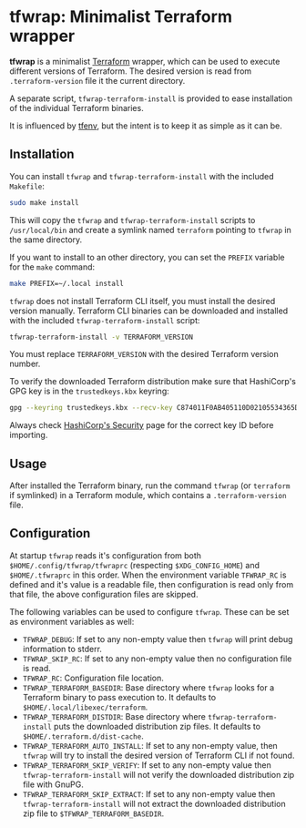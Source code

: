 # tfwrap: Minimalist Terraform wrapper

**tfwrap** is a minimalist [Terraform][] wrapper, which can be used to execute
different versions of Terraform.  The desired version is read from
`.terraform-version` file it the current directory.

A separate script, `tfwrap-terraform-install` is provided to ease installation
of the individual Terraform binaries.

It is influenced by [tfenv][], but the intent is to keep it as simple as it can
be.

## Installation

You can install `tfwrap` and `tfwrap-terraform-install` with the included
`Makefile`:

```sh
sudo make install
```

This will copy the `tfwrap` and `tfwrap-terraform-install` scripts to
`/usr/local/bin` and create a symlink named `terraform` pointing to `tfwrap` in
the same directory.

If you want to install to an other directory, you can set the `PREFIX` variable
for the `make` command:

```sh
make PREFIX=~/.local install
```

`tfwrap` does not install Terraform CLI itself, you must install the desired
version manually.  Terraform CLI binaries can be downloaded and installed with
the included `tfwrap-terraform-install` script:

```sh
tfwrap-terraform-install -v TERRAFORM_VERSION
```

You must replace `TERRAFORM_VERSION` with the desired Terraform version number.

To verify the downloaded Terraform distribution make sure that HashiCorp's GPG
key is in the `trustedkeys.kbx` keyring:

```sh
gpg --keyring trustedkeys.kbx --recv-key C874011F0AB405110D02105534365D9472D7468F
```

Always check [HashiCorp's Security](https://www.hashicorp.com/security) page for
the correct key ID before importing.

## Usage

After installed the Terraform binary, run the command `tfwrap` (or `terraform`
if symlinked) in a Terraform module, which contains a `.terraform-version` file.

## Configuration

At startup `tfwrap` reads it's configuration from both
`$HOME/.config/tfwrap/tfwraprc` (respecting `$XDG_CONFIG_HOME`) and
`$HOME/.tfwraprc` in this order.  When the environment variable `TFWRAP_RC` is
defined and it's value is a readable file, then configuration is read only from
that file, the above configuration files are skipped.

The following variables can be used to configure `tfwrap`.  These can be set as
environment variables as well:

* `TFWRAP_DEBUG`: If set to any non-empty value then `tfwrap` will print debug
  information to stderr.
* `TFWRAP_SKIP_RC`: If set to any non-empty value then no configuration file is
  read.
* `TFWRAP_RC`: Configuration file location.
* `TFWRAP_TERRAFORM_BASEDIR`: Base directory where `tfwrap` looks for a
  Terraform binary to pass execution to.  It defaults to
  `$HOME/.local/libexec/terraform`.
* `TFWRAP_TERRAFORM_DISTDIR`: Base directory where `tfwrap-terraform-install`
  puts the downloaded distribution zip files.  It defaults to
  `$HOME/.terraform.d/dist-cache`.
* `TFWRAP_TERRAFORM_AUTO_INSTALL`: If set to any non-empty value, then
  `tfwrap` will try to install the desired version of Terraform CLI if not
  found.
* `TFWRAP_TERRAFORM_SKIP_VERIFY`: If set to any non-empty value then
  `tfwrap-terraform-install` will not verify the downloaded distribution zip
  file with GnuPG.
* `TFWRAP_TERRAFORM_SKIP_EXTRACT`: If set to any non-empty value then
  `tfwrap-terraform-install` will not extract the downloaded distribution zip
  file to `$TFWRAP_TERRAFORM_BASEDIR`.

[Terraform]: https://www.terraform.io/
[tfenv]: https://github.com/tfutils/tfenv

